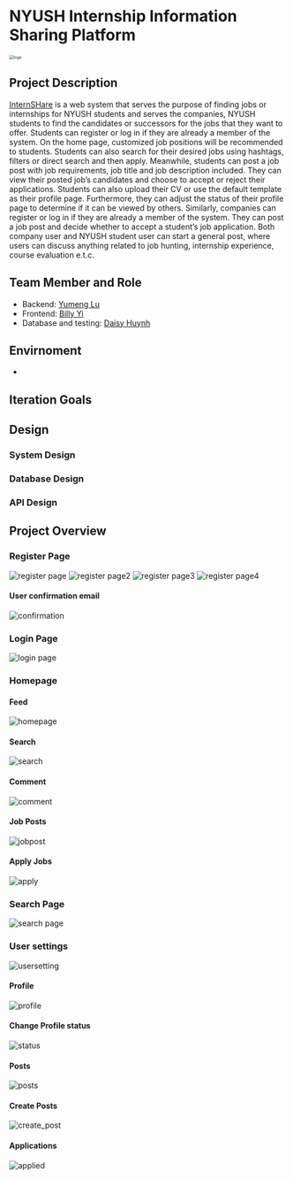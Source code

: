 # NYUSH Internship Information Sharing Platform

<img src="https://github.com/billyblu2000/internshare/blob/master/docs/imgs/Logo3.png" alt="logo" style="zoom:50%;" />

## Project Description
[InternSHare](https://github.com/billyblu2000/internshare) is a web system that serves the purpose of finding jobs or internships for NYUSH students and serves the companies, NYUSH students to find the candidates or successors for the jobs that they want to offer. Students can register or log in if they are already a member of the system. On the home page, customized job positions will be recommended to students. Students can also search for their desired jobs using hashtags, filters or direct search and then apply. Meanwhile, students can post a job post with job requirements, job title and job description included. They can view their posted job’s candidates and choose to accept or reject their applications. Students can also upload their CV or use the default template as their profile page. Furthermore, they can adjust the status of their profile page to determine if it can be viewed by others. Similarly, companies can register or log in if they are already a member of the system. They can post a job post and decide whether to accept a student’s job application. Both company user and NYUSH student user can start a general post, where users can discuss anything related to job hunting, internship experience, course evaluation e.t.c.
## Team Member and Role
- Backend: [Yumeng Lu](https://github.com/Lu-Yumeng)
- Frontend: [Billy Yi](https://github.com/billyblu2000)
- Database and testing: [Daisy Huynh](https://github.com/DaisyHuynh)

## Envirnoment
- 

## Iteration Goals


## Design
### System Design
### Database Design
### API Design


## Project Overview
### Register Page
![register page](overview/register1.png)
![register page2](overview/register2.png)
![register page3](overview/register3.png)
![register page4](overview/register4.png)
#### User confirmation email
![confirmation](overview/confirmation.jpeg)

### Login Page
![login page](overview/login.png)

### Homepage
#### Feed
![homepage](overview/homepage.png)
#### Search
![search](overview/search_page.png)

#### Comment
![comment](overview/comment.png)
#### Job Posts
![jobpost](overview/job_post.png)
#### Apply Jobs
![apply](overview/apply_job.png)


### Search Page 
![search page](overview/search_page.png)

### User settings
![usersetting](overview/user_setting.png)
#### Profile
![profile](overview/profile.png)

#### Change Profile status 
![status](overview/status.png)

#### Posts
![posts](overview/posts.png)

#### Create Posts
![create_post](overview/create_post.png)

#### Applications
![applied](overview/applied.png)

